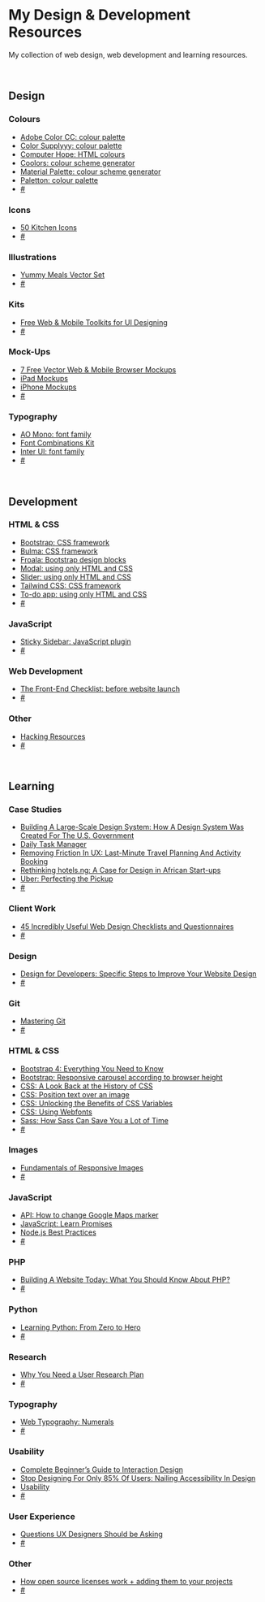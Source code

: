 <h1>My Design & Development Resources</h1>
<p>My collection of web design, web development and learning resources.</p><br>

<h2>Design</h2>
<h3>Colours</h3>
  <ul>
    <li><a href="https://color.adobe.com/create/color-wheel/">Adobe Color CC: colour palette</a></li>
    <li><a href="http://colorsupplyyy.com/app/">Color Supplyyy: colour palette</a></li>
    <li><a href="https://www.computerhope.com/htmcolor.htm">Computer Hope: HTML colours</a></li>
    <li><a href="https://coolors.co/">Coolors: colour scheme generator</a></li>
    <li><a href="https://www.materialpalette.com/">Material Palette: colour scheme generator</a></li>
    <li><a href="http://paletton.com">Paletton: colour palette</a></li>
    <li><a href="#">#</a></li>
  </ul>
<h3>Icons</h3>
  <ul>
    <li><a href="https://graphicburger.com/50-kitchen-icons/">50 Kitchen Icons</a></li>
    <li><a href="#">#</a></li>
  </ul>
<h3>Illustrations</h3>
  <ul>
    <li><a href="https://www.veila.me/yummi-meals-vecto-set">Yummy Meals Vector Set</a></li>
    <li><a href="#">#</a></li>
  </ul>
<h3>Kits</h3>
  <ul>
    <li><a href="http://freebies.kkuistore.com/">Free Web & Mobile Toolkits for UI Designing</a></li>
    <li><a href="#">#</a></li>
  </ul>
<h3>Mock-Ups</h3>
  <ul>
    <li><a href="https://zippypixels.com/product/mockups/miscellaneous/free-vector-web-mobile-browser-mockups/">7 Free Vector Web & Mobile Browser Mockups</a></li>
    <li><a href="http://ipad.kkuistore.com/">iPad Mockups</a></li>
    <li><a href="http://iphone.kkuistore.com/">iPhone Mockups</a></li>
    <li><a href="#">#</a></li>
  </ul>
<h3>Typography</h3>
  <ul>
    <li><a href="https://www.behance.net/gallery/58080593/AO-Mono-Free-Font">AO Mono: font family</a></li>
    <li><a href="http://fontcomb.kkuistore.com/">Font Combinations Kit</a></li>
    <li><a href="https://rsms.me/inter/">Inter UI: font family</a></li>
    <li><a href="#">#</a></li>
  </ul>
<br>
<h2>Development</h2>
  <h3>HTML &amp; CSS</h3>
    <ul>
      <li><a href="https://getbootstrap.com/docs/4.0/getting-started/introduction/">Bootstrap: CSS framework</a></li>
      <li><a href="https://bulma.io/">Bulma: CSS framework</a></li>
      <li><a href="https://www.froala.com/">Froala: Bootstrap design blocks</a></li>
      <li><a href="https://hunzaboy.github.io/Light-Modal/">Modal: using only HTML and CSS</a></li>
      <li><a href="https://css-tricks.com/can-get-pretty-far-making-slider-just-html-css/">Slider: using only HTML and CSS</a></li>
      <li><a href="https://tailwindcss.com/">Tailwind CSS: CSS framework</a></li>
      <li><a href="http://www.mattzeunert.com/2017/10/30/javascript-free-todo-app.html">To-do app: using only HTML and CSS</a></li>
      <li><a href="#">#</a></li>
    </ul>
  <h3>JavaScript</h3>
    <ul>
      <li><a href="https://abouolia.github.io/sticky-sidebar/">Sticky Sidebar: JavaScript plugin</a></li>
      <li><a href="#">#</a></li>
    </ul>
  <h3>Web Development</h3>
    <ul>
      <li><a href="https://codeburst.io/the-front-end-checklist-8b2292fdda44">The Front-End Checklist: before website launch</a></li>
      <li><a href="#">#</a></li>
    </ul>
  <h3>Other</h3>
    <ul>
      <li><a href="https://github.com/vitalysim/Awesome-Hacking-Resources">Hacking Resources</a></li>
      <li><a href="#">#</a></li>
    </ul>
<br>
<h2>Learning</h2>
  <h3>Case Studies</h3>
    <ul>
      <li><a href="https://www.smashingmagazine.com/2017/10/large-scale-design-system-us-government/">Building A Large-Scale Design System: How A Design System Was Created For The U.S. Government</a></li>
      <li><a href="https://blog.prototypr.io/todo-b6c608656211">Daily Task Manager</a></li>
      <li><a href="https://www.smashingmagazine.com/2017/08/removing-friction-ux-last-minute-travel-planning-activity-booking/">Removing Friction In UX: Last-Minute Travel Planning And Activity Booking</a></li>
      <li><a href="https://medium.com/usable/rethinking-hotels-ng-886f6e25f1bf">Rethinking hotels.ng: A Case for Design in African Start-ups</a></li>
      <li><a href="http://simonpan.com/work/uber/">Uber: Perfecting the Pickup</a></li>
      <li><a href="#">#</a></li>
    </ul>
  <h3>Client Work</h3>
    <ul>
      <li><a href="https://www.smashingmagazine.com/2009/06/45-incredibly-useful-web-design-checklists-and-questionnaires/">45 Incredibly Useful Web Design Checklists and Questionnaires</a></li>
      <li><a href="#">#</a></li>
    </ul>
  <h3>Design</h3>
    <ul>
      <li><a href="https://www.taniarascia.com/design-for-developers/">Design for Developers: Specific Steps to Improve Your Website Design</a></li>
      <li><a href="#">#</a></li>
    </ul>
  <h3>Git</h3>
    <ul>
      <li><a href="https://www.heartinternet.uk/blog/mastering-git/">Mastering Git</a></li>
      <li><a href="#">#</a></li>
    </ul>
  <h3>HTML & CSS</h3>
    <ul>
      <li><a href="https://medium.freecodecamp.org/bootstrap-4-everything-you-need-to-know-c750991f6784">Bootstrap 4: Everything You Need to Know</a></li>
      <li><a href="https://stackoverflow.com/questions/32543147/responsive-carousel-according-to-browser-height">Bootstrap: Responsive carousel according to browser height</a></li>
      <li><a href="https://css-tricks.com/look-back-history-css/">CSS: A Look Back at the History of CSS</a></li>
      <li><a href="https://www.w3schools.com/howto/howto_css_image_text.asp">CSS: Position text over an image</a></li>
      <li><a href="https://jonathan-harrell.com/unlocking-benefits-css-variables/">CSS: Unlocking the Benefits of CSS Variables</a></li>
      <li><a href="https://alistapart.com/article/using-webfonts">CSS: Using Webfonts</a></li>
      <li><a href="https://codeburst.io/how-sass-can-save-you-a-lot-of-time-f1198b658012">Sass: How Sass Can Save You a Lot of Time</a></li>
      <li><a href="#">#</a></li>
    </ul>
  <h3>Images</h3>
    <ul>
      <li><a href="https://www.lullabot.com/articles/fundamentals-of-responsive-images">Fundamentals of Responsive Images</a></li>
      <li><a href="#">#</a></li>
    </ul>
  <h3>JavaScript</h3>
    <ul>
      <li><a href="https://stackoverflow.com/questions/2472957/how-can-i-change-the-color-of-a-google-maps-marker">API: How to change Google Maps marker</a></li>
      <li><a href="https://codeburst.io/javascript-learn-promises-f1eaa00c5461">JavaScript: Learn Promises</a></li>
      <li><a href="https://github.com/i0natan/nodebestpractices">Node.js Best Practices</a></li>
      <li><a href="#">#</a></li>
    </ul>
  <h3>PHP</h3>
    <ul>
      <li><a href="https://medium.com/sololearn/building-a-website-today-what-you-should-know-about-php-8490e41391f4">Building A Website Today: What You Should Know About PHP?</a></li>
      <li><a href="#">#</a></li>
    </ul>
  <h3>Python</h3>
    <ul>
      <li><a href="https://medium.freecodecamp.org/learning-python-from-zero-to-hero-120ea540b567">Learning Python: From Zero to Hero</a></li>
      <li><a href="#">#</a></li>
    </ul>
  <h3>Research</h3>
    <ul>
      <li><a href="https://blog.prototypr.io/why-you-need-a-user-research-plan-19caf4438a35">Why You Need a User Research Plan</a></li>
      <li><a href="#">#</a></li>
    </ul>
  <h3>Typography</h3>
    <ul>
      <li><a href="https://alistapart.com/article/web-typography-numerals">Web Typography: Numerals</a></li>
      <li><a href="#">#</a></li>
    </ul>
  <h3>Usability</h3>
    <ul>
      <li><a href="http://www.uxbooth.com/articles/complete-beginners-guide-to-interaction-design/">Complete Beginner’s Guide to Interaction Design</a></li>
      <li><a href="https://www.smashingmagazine.com/2017/10/nailing-accessibility-design/">Stop Designing For Only 85% Of Users: Nailing Accessibility In Design</a></li>
      <li><a href="https://www.usability.gov/what-and-why/index.html">Usability</a></li>
      <li><a href="#">#</a></li>
    </ul>
  <h3>User Experience</h3>
    <ul>
      <li><a href="https://uxdesign.cc/questions-ux-designers-should-be-asking-bc9a6ba87a34">Questions UX Designers Should be Asking</a></li>
      <li><a href="#">#</a></li>
    </ul>
  <h3>Other</h3>
    <ul>
      <li><a href="https://medium.freecodecamp.org/how-open-source-licenses-work-and-how-to-add-them-to-your-projects-34310c3cf94">How open source licenses work + adding them to your projects</a></li>
      <li><a href="#">#</a></li>
    </ul>
